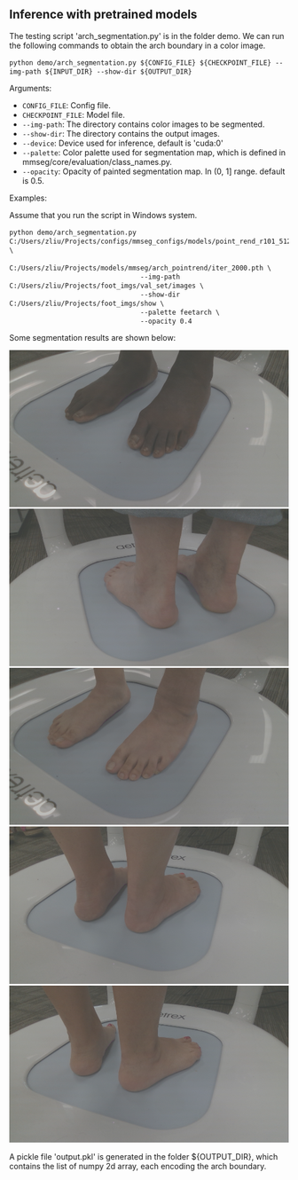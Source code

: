 ## Inference with pretrained models

The testing script 'arch_segmentation.py' is in the folder demo. We can run the following commands to obtain the arch boundary in a color image. 

```shell
python demo/arch_segmentation.py ${CONFIG_FILE} ${CHECKPOINT_FILE} --img-path ${INPUT_DIR} --show-dir ${OUTPUT_DIR} 
```

Arguments:

- `CONFIG_FILE`: Config file.
- `CHECKPOINT_FILE`: Model file.
- `--img-path`: The directory contains color images to be segmented.
- `--show-dir`: The directory contains the output images.
- `--device`: Device used for inference, default is 'cuda:0'
- `--palette`: Color palette used for segmentation map, which is defined in mmseg/core/evaluation/class_names.py.
- `--opacity`: Opacity of painted segmentation map. In (0, 1] range. default is 0.5.

Examples:

Assume that you run the script in Windows system.

```shell
python demo/arch_segmentation.py C:/Users/zliu/Projects/configs/mmseg_configs/models/point_rend_r101_512x512_160k_feetarch5k.py \
                                 C:/Users/zliu/Projects/models/mmseg/arch_pointrend/iter_2000.pth \
                                 --img-path C:/Users/zliu/Projects/foot_imgs/val_set/images \
                                 --show-dir C:/Users/zliu/Projects/foot_imgs/show \
                                 --palette feetarch \
                                 --opacity 0.4 
```

Some segmentation results are shown below:

![arch1](../../resources/feet_imgs/Ted_scan4_right_front_arch.png)
![arch2](../../resources/feet_imgs/Tony_R_scan2_right_back_arch.png)
![arch3](../../resources/feet_imgs/Wendy_scan4_right_front_arch.png)
![arch3](../../resources/feet_imgs/Whitney_scan3_left_back_arch.png)
![arch3](../../resources/feet_imgs/Yanina_scan2_left_back_arch.png)

A pickle file 'output.pkl' is generated in the folder ${OUTPUT_DIR}, which contains the list of numpy 2d array, each encoding the arch boundary.
